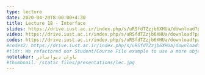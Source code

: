 ```yaml
---
type: lecture
date: 2020-04-20T8:00:00+4:30
title: Lecture 18 - Interface
slides: https://drive.iust.ac.ir/index.php/s/uRSfdTZzjb6XHUa/download?path=%2FSlides&files=S18.pdf
video: https://drive.iust.ac.ir/index.php/s/uRSfdTZzjb6XHUa/download?path=%2FVideos&files=S18.mp4
codes: https://drive.iust.ac.ir/index.php/s/uRSfdTZzjb6XHUa/download?path=%2FCodes&files=S18.zip
#codes2: https://drive.iust.ac.ir/index.php/s/uRSfdTZzjb6XHUa/download?path=%2FCodes&files=lab2.zip
#tldr: We refactored our Student/Course File example to use a more object oriented design and approach. We also introduced static functions and variables.
notetaker: باوان دیوانی‌آذر
#thumbnail: /static_files/presentations/lec.jpg
---
```

